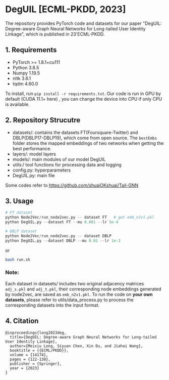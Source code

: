 # DegUIL [ECML-PKDD, 2023] 

The repository provides PyTorch code and datasets for our paper "DegUIL: Degree-aware Graph Neural Networks
for Long-tailed User Identity Linkage", which is published in 23'ECML-PKDD.

## 1. Requirements
- PyTorch >= 1.8.1+cu111
- Python 3.8.5
- Numpy 1.19.5
- nltk 3.6.1
- tqdm 4.60.0

To install, run `pip install -r requirements.txt`. Our code is run in GPU by default (CUDA 11.1+ here) , you can change the device into CPU if only CPU is available.

## 2. Repository Strucutre
- datasets/: contains the datasets FT(Foursquare-Twitter) and DBLP(DBLP17-DBLP19), which come from open source. The `bestEmbs` folder stores the mapped embeddings of two networks when getting the best performance.  
- layers/: model layers
- models/: main modules of our model DegUIL
- utils:/ tool functions for processing data and logging
- config.py: hyperparameters
- DegUIL.py: main file

Some codes refer to https://github.com/shuaiOKshuai/Tail-GNN

## 3. Usage
```python
# FT dataset
python Node2Vec/run_node2vec.py -- dataset FT   # get emb_n2v1.pkl
python DegUIL.py --dataset FT --mu 0.001 --lr 5e-4

# DBLP dataset
python Node2Vec/run_node2vec.py -- dataset DBLP
python DegUIL.py --dataset DBLP --mu 0.01 --lr 1e-3
```
or
```sh
bash run.sh
```

### Note: 
Each dataset in datasets/ includes two original adjacency matrices `adj_s.pkl` and  `adj_t.pkl`, 
their corresponding node embeddings generated by node2vec, are saved as `emb_n2v1.pkl`. 
To run the code on **your own datasets**, please refer to utils/data_process.py to process the corresponding datasets into the input format.  


## 4. Citation
    @inproceedings{long2023deg,
	  title={DegUIL: Degree-aware Graph Neural Networks for Long-tailed User Identity Linkage},
	  author={Meixiu Long, Siyuan Chen, Xin Du, and Jiahai Wang},
      booktitle = {{ECML/PKDD}},
      volume = {14174},
      pages = {122-138},
      publisher = {Springer},
      year = {2023}
	}
